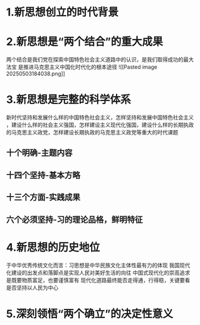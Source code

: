 # 1.新思想创立的时代背景
# 2.新思想是“两个结合”的重大成果
两个结合是我们党在探索中国特色社会主义道路中的认识，是我们取得成功的最大法宝
是推进马克思主义中国化时代化的根本途径
![[Pasted image 20250503184038.png]]
# 3.新思想是完整的科学体系
新时代坚持和发展什么样的中国特色社会主义，怎样坚持和发展中国特色社会主义
，建设什么样的社会主义强国，怎样建设主义现代化强国，建设什么样的长期执政的马克思主义政党，怎样建设长期执政的马克思主义政党等重大的时代课题
## 十个明确-主题内容
## 十四个坚持-基本方略
## 十三个方面-实践成果
## 六个必须坚持-习的理论品格，鲜明特征
# 4.新思想的历史地位
于中华优秀传统文化而言：习思想是中华民族文化主体性最有力的体现
我国现代化建设的出发点和落脚点是实现人民对美好生活的向往
中国式现代化的崇高追求是既要物质富足，也要谨慎富有
现代化道路最终能否走得通，行得稳，关键要看是否坚持以人民为中心
# 5.深刻领悟“两个确立”的决定性意义